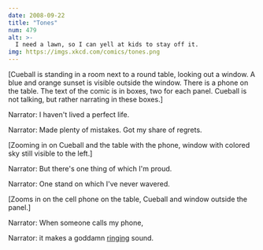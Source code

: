 ```yaml
---
date: 2008-09-22
title: "Tones"
num: 479
alt: >-
  I need a lawn, so I can yell at kids to stay off it.
img: https://imgs.xkcd.com/comics/tones.png
---
```

[Cueball is standing in a room next to a round table, looking out a window. A blue and orange sunset is visible outside the window. There is a phone on the table. The text of the comic is in boxes, two for each panel. Cueball is not talking, but rather narrating in these boxes.]

Narrator: I haven't lived a perfect life.

Narrator: Made plenty of mistakes. Got my share of regrets.

[Zooming in on Cueball and the table with the phone, window with colored sky still visible to the left.]

Narrator: But there's one thing of which I'm proud.

Narrator: One stand on which I've never wavered.

[Zooms in on the cell phone on the table, Cueball and window outside the panel.]

Narrator: When someone calls my phone,

Narrator: it makes a goddamn <u>ringing</u> sound.